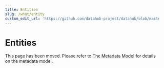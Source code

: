 ```yaml
---
title: Entities
slug: /what/entity
custom_edit_url: 'https://github.com/datahub-project/datahub/blob/master/docs/what/entity.md'
---
```

# Entities


This page has been moved. Please refer to [The Metadata Model](../modeling/extending-the-metadata-model.md) for details on
the metadata model.
